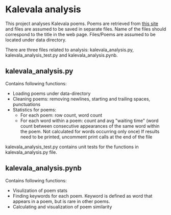 # Kalevala analysis

This project analyses Kalevala poems. Poems are retrieved from [this site](http://runeberg.org/kalevala/) and files are assumed to be saved in separate files. Name of the files should correspond to the title in the web page. Files/Poems are assumed to be located under data directory.

There are three files related to analysis: kalevala_analysis.py, kalevala_analysis_test.py and kalevala_analysis.pynb. 

## kalevala_analysis.py 
Contains following functions:
* Loading poems under data-directory
* Cleaning poems: removing newlines, starting and trailing spaces, punctuations
* Statistics for poems:
	* For each poem: row count, word count
	* For each word within a poem: count and avg "waiting time" (word count between consecutive appearances of the same word within the poem. Not calculated for words occurring only once)
If results need to be printed, uncomment print calls at the end of the file

kalevala_analysis_test.py contains unit tests for the functions in kalevala_analysis.py file.

## kalevala_analysis.pynb
Contains following functions:
* Visulization of poem stats
* Finding keywords for each poem. Keyword is defined as word that appears in a poem, but is rare in other poems.
* Calculating and visualization of poem similarity

